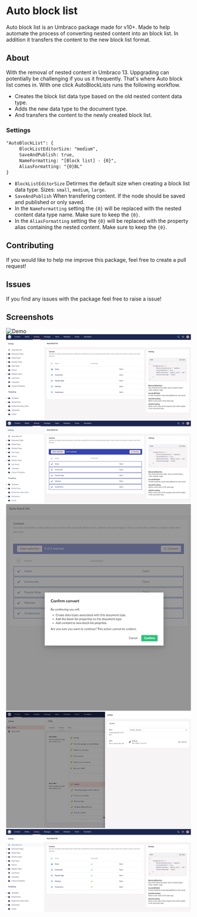 # Auto block list
Auto block list is an Umbraco package made for v10+. Made to help automate the process of converting nested content into an block list. In addition it transfers the content to the new block list format.

## About
With the removal of nested content in Umbraco 13. Uppgrading can potentially be challenging if you us it frequently. That's where Auto block list comes in. With one click AutoBlockLists runs the following workflow.
- Creates the block list data type based on the old nested content data type.
- Adds the new data type to the document type.
- And transfers the content to the newly created block list.

### Settings
```
"AutoBlockList": {
     BlockListEditorSize: "medium",
     SaveAndPublish: true,
     NameFormatting: "[Block list] - {0}",
     AliasFormatting: "{0}BL"
}
```
- ``BlockListEditorSize`` Detirmes the default size when creating a block list data type. Sizes: ``small``, ``medium``, ``large``.
- ``SaveAndPublish`` When transfering content. If the node should be saved and published or only saved.
- In the ``NameFormatting`` setting the ``{0}`` will be replaced with the nested content data type name. Make sure to keep the ``{0}``. 
- In the ``AliasFormatting`` setting the ``{0}`` will be replaced with the property alias containing the nested content. Make sure to keep the ``{0}``. 

## Contributing

If you would like to help me improve this package, feel free to create a pull request!

## Issues

If you find any issues with the package feel free to raise a issue!

## Screenshots
![Demo](assets/demo.gif "Demo")
![Dashboard](assets/dashboard.PNG "Dashboard")
![Select](assets/select.PNG "Select")
![Usure](assets/usure.PNG "Usure")
![Result](assets/result.PNG "Result")
![Done](assets/done.PNG "Done")